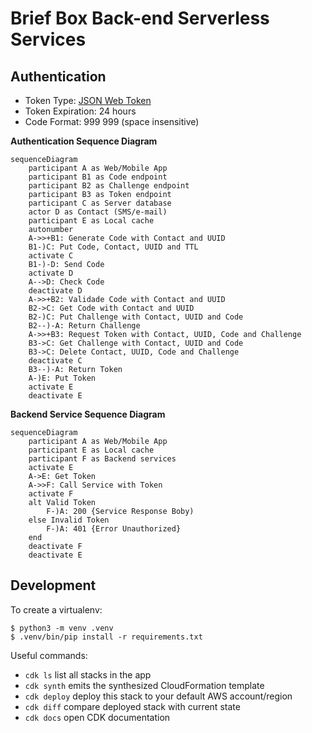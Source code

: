 # Brief Box Back-end Serverless Services


## Authentication

- Token Type: [JSON Web Token](https://jwt.io)
- Token Expiration: 24 hours
- Code Format: 999 999 (space insensitive)

**Authentication Sequence Diagram**

```mermaid
sequenceDiagram
    participant A as Web/Mobile App
    participant B1 as Code endpoint
    participant B2 as Challenge endpoint
    participant B3 as Token endpoint
    participant C as Server database
    actor D as Contact (SMS/e-mail)
    participant E as Local cache
    autonumber
    A->>+B1: Generate Code with Contact and UUID
    B1-)C: Put Code, Contact, UUID and TTL
    activate C
    B1-)-D: Send Code
    activate D
    A-->D: Check Code
    deactivate D
    A->>+B2: Validade Code with Contact and UUID
    B2->C: Get Code with Contact and UUID
    B2-)C: Put Challenge with Contact, UUID and Code
    B2--)-A: Return Challenge
    A->>+B3: Request Token with Contact, UUID, Code and Challenge
    B3->C: Get Challenge with Contact, UUID and Code
    B3->C: Delete Contact, UUID, Code and Challenge
    deactivate C
    B3--)-A: Return Token
    A-)E: Put Token
    activate E
    deactivate E
```

**Backend Service Sequence Diagram**

```mermaid
sequenceDiagram
    participant A as Web/Mobile App
    participant E as Local cache
    participant F as Backend services
    activate E
    A->E: Get Token
    A->>F: Call Service with Token
    activate F
    alt Valid Token
        F-)A: 200 {Service Response Boby)
    else Invalid Token
        F-)A: 401 {Error Unauthorized}
    end
    deactivate F
    deactivate E
```

## Development

To create a virtualenv:

```
$ python3 -m venv .venv
$ .venv/bin/pip install -r requirements.txt
```

Useful commands:

 * `cdk ls`          list all stacks in the app
 * `cdk synth`       emits the synthesized CloudFormation template
 * `cdk deploy`      deploy this stack to your default AWS account/region
 * `cdk diff`        compare deployed stack with current state
 * `cdk docs`        open CDK documentation
